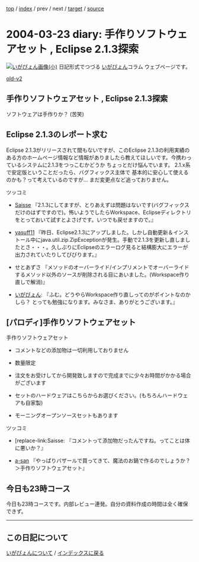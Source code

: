 [top](https://igapyon.github.io/diary/) 
 / [index](https://igapyon.github.io/diary/2004/index.html) 
 / prev 
 / next 
 / [target](https://igapyon.github.io/diary/2004/ig040323.html) 
 / [source](https://github.com/igapyon/diary/blob/gh-pages/2004/ig040323.html.src.md) 

2004-03-23 diary: 手作りソフトウェアセット , Eclipse 2.1.3探索
=====================================================================================================
[![いがぴょん画像(小)](https://igapyon.github.io/diary/images/iga200306s.jpg "いがぴょん")](https://igapyon.github.io/diary/memo/memoigapyon.html) 日記形式でつづる [いがぴょん](https://igapyon.github.io/diary/memo/memoigapyon.html)コラム ウェブページです。

[old-v2](ig040323-orig.html)

## 手作りソフトウェアセット , Eclipse 2.1.3探索

ソフトウェアは手作りか？ (苦笑)


## Eclipse 2.1.3のレポート求む

Eclipse 2.1.3がリリースされて間もないですが、このEclipse 2.1.3の利用実績のある方のホームページ情報など情報がありましたら教えてほしいです。今携わっているシステムに2.1.3をつっこむかどうか ちょっとだけ悩んでいます。
2.1.x系で安定版ということだったら、バグフィックス主体で 基本的に安心して使えるのかも？って考えているのですが… まだ変更点など追っておりません。

ツッコミ

* [Saisse](http://www.saisse.jp/pukiwiki/pukiwiki.php?Saisse) 『2.1.3にしてますが、とりあえずは問題はないです(バグフィックスだけのはずですので)。怖いようでしたらWorkspace、Eclipseディレクトリをとっておいて試すとよさげです。いつでも戻せますので。』
  
* [yasuff11](http://d.hatena.ne.jp/yasuff11/) 『昨日、Eclipse2.1.3にアップしました。しかし自動更新＆インストール中にjava.util.zip.ZipExceptionが発生。手動で2.1.3を更新し直しましたとさ・・・。久しぶりにEclipseのエラーログ見ると結構膨大にエラーが出力されていたりしてびびります。』
  
* せとあずさ 『メソッドのオーバーライド/インプリメントでオーバーライドするメソッド以外のソースが削除される目にあいました。(Workspace作り直しで解消)』
  
* [いがぴょん](http://www.igapyon.jp/igapyon/diary/memo/memoigapyon.html): 『ふむ。どうやらWorkspace作り直しってのがポイントなのかしら？
  とっても勉強になります。みなさま、ありがとうございます。』

## [パロディ]手作りソフトウェアセット

手作りソフトウェアセット

* コメントなどの添加物は一切利用しておりません
  
* 数量限定
  
* 注文をお受けしてから開発致しますので完成までに少々お時間がかかる場合がございます
  
* セットのハードウェアはこちらからお選びください。(もちろんハードウェアも自家製)
  
* モーニングオープンソースセットもあります

ツッコミ

* [replace-link:Saisse: 『コメントって添加物だったんですね。ってことは体に悪いか？』
  
* [a-san](http://d.hatena.ne.jp/a-san/) 『やっぱりバザールで買ってきて、魔法のお鍋で作るのでしょうか？＞手作りソフトウェアセット』



## 今日も23時コース

今日も23時コースです。内部レビュー連発。自分の資料作成の時間は全く確保できず。


----------------------------------------------------------------------------------------------------

## この日記について
[いがぴょんについて](https://igapyon.github.io/diary/memo/memoigapyon.html) / [インデックスに戻る](https://igapyon.github.io/diary/idxall.html)
